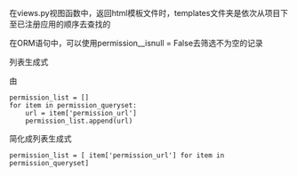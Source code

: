 在views.py视图函数中，返回html模板文件时，templates文件夹是依次从项目下至已注册应用的顺序去查找的

在ORM语句中，可以使用permission__isnull = False去筛选不为空的记录

列表生成式

由

```
permission_list = []
for item in permission_queryset:
	url = item['permission_url']
	permission_list.append(url)
```

简化成列表生成式

`permission_list = [ item['permission_url'] for item in permission_queryset]`